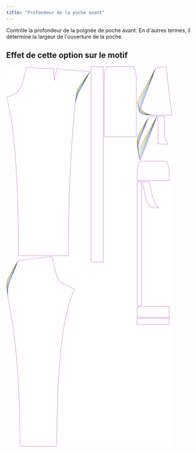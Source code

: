 ```yaml
---
title: "Profondeur de la poche avant"
---
```


Contrôle la profondeur de la poignée de poche avant. En d'autres termes, il détermine la largeur de l'ouverture de la poche.

## Effet de cette option sur le motif

![Cette image montre l'effet de cette option en superposant plusieurs variantes qui ont une valeur différente pour cette option](charlie_frontpocketslantdepth_sample.svg "Effet de cette option sur le motif")
